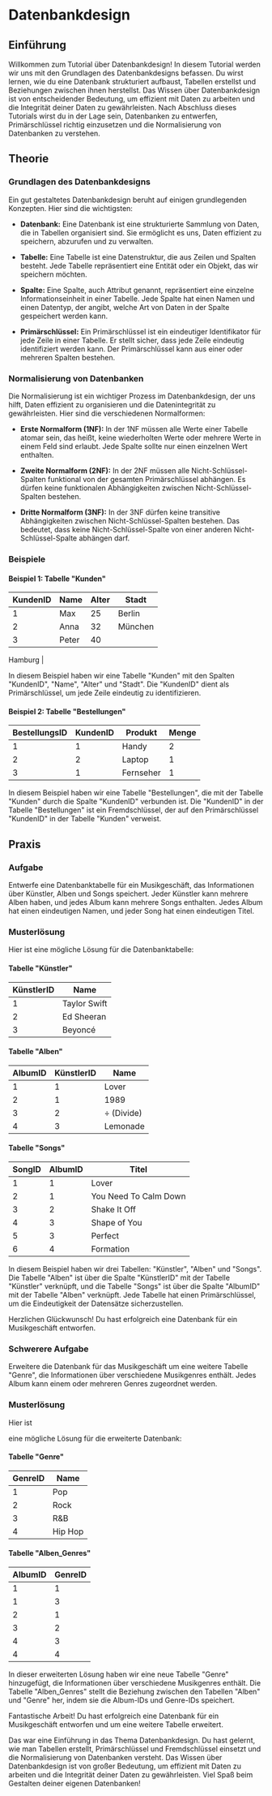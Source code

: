 # Datenbankdesign

## Einführung
Willkommen zum Tutorial über Datenbankdesign! In diesem Tutorial werden wir uns mit den Grundlagen des Datenbankdesigns befassen. Du wirst lernen, wie du eine Datenbank strukturiert aufbaust, Tabellen erstellst und Beziehungen zwischen ihnen herstellst. Das Wissen über Datenbankdesign ist von entscheidender Bedeutung, um effizient mit Daten zu arbeiten und die Integrität deiner Daten zu gewährleisten. Nach Abschluss dieses Tutorials wirst du in der Lage sein, Datenbanken zu entwerfen, Primärschlüssel richtig einzusetzen und die Normalisierung von Datenbanken zu verstehen.

## Theorie

### Grundlagen des Datenbankdesigns
Ein gut gestaltetes Datenbankdesign beruht auf einigen grundlegenden Konzepten. Hier sind die wichtigsten:

- **Datenbank:** Eine Datenbank ist eine strukturierte Sammlung von Daten, die in Tabellen organisiert sind. Sie ermöglicht es uns, Daten effizient zu speichern, abzurufen und zu verwalten.

- **Tabelle:** Eine Tabelle ist eine Datenstruktur, die aus Zeilen und Spalten besteht. Jede Tabelle repräsentiert eine Entität oder ein Objekt, das wir speichern möchten.

- **Spalte:** Eine Spalte, auch Attribut genannt, repräsentiert eine einzelne Informationseinheit in einer Tabelle. Jede Spalte hat einen Namen und einen Datentyp, der angibt, welche Art von Daten in der Spalte gespeichert werden kann.

- **Primärschlüssel:** Ein Primärschlüssel ist ein eindeutiger Identifikator für jede Zeile in einer Tabelle. Er stellt sicher, dass jede Zeile eindeutig identifiziert werden kann. Der Primärschlüssel kann aus einer oder mehreren Spalten bestehen.

### Normalisierung von Datenbanken
Die Normalisierung ist ein wichtiger Prozess im Datenbankdesign, der uns hilft, Daten effizient zu organisieren und die Datenintegrität zu gewährleisten. Hier sind die verschiedenen Normalformen:

- **Erste Normalform (1NF):** In der 1NF müssen alle Werte einer Tabelle atomar sein, das heißt, keine wiederholten Werte oder mehrere Werte in einem Feld sind erlaubt. Jede Spalte sollte nur einen einzelnen Wert enthalten.

- **Zweite Normalform (2NF):** In der 2NF müssen alle Nicht-Schlüssel-Spalten funktional von der gesamten Primärschlüssel abhängen. Es dürfen keine funktionalen Abhängigkeiten zwischen Nicht-Schlüssel-Spalten bestehen.

- **Dritte Normalform (3NF):** In der 3NF dürfen keine transitive Abhängigkeiten zwischen Nicht-Schlüssel-Spalten bestehen. Das bedeutet, dass keine Nicht-Schlüssel-Spalte von einer anderen Nicht-Schlüssel-Spalte abhängen darf.

### Beispiele

#### Beispiel 1: Tabelle "Kunden"
| KundenID | Name    | Alter | Stadt     |
|----------|---------|-------|-----------|
| 1        | Max     | 25    | Berlin    |
| 2        | Anna    | 32    | München   |
| 3        | Peter   | 40    |

 Hamburg   |

In diesem Beispiel haben wir eine Tabelle "Kunden" mit den Spalten "KundenID", "Name", "Alter" und "Stadt". Die "KundenID" dient als Primärschlüssel, um jede Zeile eindeutig zu identifizieren.

#### Beispiel 2: Tabelle "Bestellungen"
| BestellungsID | KundenID | Produkt   | Menge |
|---------------|----------|-----------|-------|
| 1             | 1        | Handy     | 2     |
| 2             | 2        | Laptop    | 1     |
| 3             | 1        | Fernseher | 1     |

In diesem Beispiel haben wir eine Tabelle "Bestellungen", die mit der Tabelle "Kunden" durch die Spalte "KundenID" verbunden ist. Die "KundenID" in der Tabelle "Bestellungen" ist ein Fremdschlüssel, der auf den Primärschlüssel "KundenID" in der Tabelle "Kunden" verweist.

## Praxis

### Aufgabe
Entwerfe eine Datenbanktabelle für ein Musikgeschäft, das Informationen über Künstler, Alben und Songs speichert. Jeder Künstler kann mehrere Alben haben, und jedes Album kann mehrere Songs enthalten. Jedes Album hat einen eindeutigen Namen, und jeder Song hat einen eindeutigen Titel.

### Musterlösung
Hier ist eine mögliche Lösung für die Datenbanktabelle:

#### Tabelle "Künstler"
| KünstlerID | Name         |
|------------|--------------|
| 1          | Taylor Swift |
| 2          | Ed Sheeran   |
| 3          | Beyoncé      |

#### Tabelle "Alben"
| AlbumID | KünstlerID | Name            |
|---------|------------|-----------------|
| 1       | 1          | Lover           |
| 2       | 1          | 1989            |
| 3       | 2          | ÷ (Divide)      |
| 4       | 3          | Lemonade        |

#### Tabelle "Songs"
| SongID | AlbumID | Titel         |
|--------|---------|---------------|
| 1      | 1       | Lover         |
| 2      | 1       | You Need To Calm Down |
| 3      | 2       | Shake It Off   |
| 4      | 3       | Shape of You   |
| 5      | 3       | Perfect        |
| 6      | 4       | Formation     |

In diesem Beispiel haben wir drei Tabellen: "Künstler", "Alben" und "Songs". Die Tabelle "Alben" ist über die Spalte "KünstlerID" mit der Tabelle "Künstler" verknüpft, und die Tabelle "Songs" ist über die Spalte "AlbumID" mit der Tabelle "Alben" verknüpft. Jede Tabelle hat einen Primärschlüssel, um die Eindeutigkeit der Datensätze sicherzustellen.

Herzlichen Glückwunsch! Du hast erfolgreich eine Datenbank für ein Musikgeschäft entworfen.

### Schwerere Aufgabe
Erweitere die Datenbank für das Musikgeschäft um eine weitere Tabelle "Genre", die Informationen über verschiedene Musikgenres enthält. Jedes Album kann einem oder mehreren Genres zugeordnet werden.

### Musterlösung
Hier ist

 eine mögliche Lösung für die erweiterte Datenbank:

#### Tabelle "Genre"
| GenreID | Name      |
|---------|-----------|
| 1       | Pop       |
| 2       | Rock      |
| 3       | R&B       |
| 4       | Hip Hop   |

#### Tabelle "Alben_Genres"
| AlbumID | GenreID |
|---------|---------|
| 1       | 1       |
| 1       | 3       |
| 2       | 1       |
| 3       | 2       |
| 4       | 3       |
| 4       | 4       |

In dieser erweiterten Lösung haben wir eine neue Tabelle "Genre" hinzugefügt, die Informationen über verschiedene Musikgenres enthält. Die Tabelle "Alben_Genres" stellt die Beziehung zwischen den Tabellen "Alben" und "Genre" her, indem sie die Album-IDs und Genre-IDs speichert.

Fantastische Arbeit! Du hast erfolgreich eine Datenbank für ein Musikgeschäft entworfen und um eine weitere Tabelle erweitert.

Das war eine Einführung in das Thema Datenbankdesign. Du hast gelernt, wie man Tabellen erstellt, Primärschlüssel und Fremdschlüssel einsetzt und die Normalisierung von Datenbanken versteht. Das Wissen über Datenbankdesign ist von großer Bedeutung, um effizient mit Daten zu arbeiten und die Integrität deiner Daten zu gewährleisten. Viel Spaß beim Gestalten deiner eigenen Datenbanken!